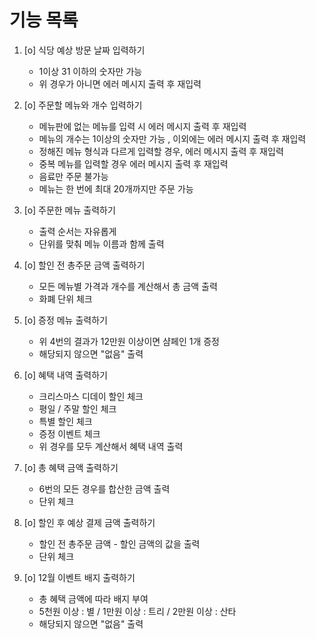 # 기능 목록

1. [o] 식당 예상 방문 날짜 입력하기
    - 1이상 31 이하의 숫자만 가능
    - 위 경우가 아니면 에러 메시지 출력 후 재입력

2. [o] 주문할 메뉴와 개수 입력하기
    - 메뉴판에 없는 메뉴를 입력 시 에러 메시지 출력 후 재입력
    - 메뉴의 개수는 1이상의 숫자만 가능 , 이외에는 에러 메시지 출력 후 재입력
    - 정해진 메뉴 형식과 다르게 입력할 경우, 에러 메시지 출력 후 재입력
    - 중복 메뉴를 입력할 경우 에러 메시지 출력 후 재입력
    - 음료만 주문 불가능
    - 메뉴는 한 번에 최대 20개까지만 주문 가능

3. [o] 주문한 메뉴 출력하기
    - 출력 순서는 자유롭게
    - 단위를 맞춰 메뉴 이름과 함께 출력
   
4. [o] 할인 전 총주문 금액 출력하기
    - 모든 메뉴별 가격과 개수를 계산해서 총 금액 출력
    - 화폐 단위 체크
   
5. [o] 증정 메뉴 출력하기
    - 위 4번의 결과가 12만원 이상이면 샴페인 1개 증정
    - 해당되지 않으면 "없음" 출력

6. [o] 혜택 내역 출력하기
    - 크리스마스 디데이 할인 체크
    - 평일 / 주말 할인 체크
    - 특별 할인 체크
    - 증정 이벤트 체크
    - 위 경우를 모두 계산해서 혜택 내역 출력

7. [o] 총 혜택 금액 출력하기
    - 6번의 모든 경우를 합산한 금액 출력
    - 단위 체크

8. [o] 할인 후 예상 결제 금액 출력하기
    - 할인 전 총주문 금액 - 할인 금액의 값을 출력
    - 단위 체크

9. [o] 12월 이벤트 배지 출력하기
    - 총 혜택 금액에 따라 배지 부여
    - 5천원 이상 : 별 / 1만원 이상 : 트리 / 2만원 이상 : 산타
    - 해당되지 않으면 "없음" 출력
   